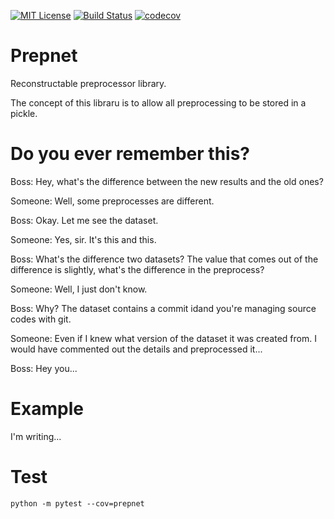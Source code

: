 [![MIT License](http://img.shields.io/badge/license-MIT-blue.svg?style=flat)](LICENSE)
[![Build Status](https://travis-ci.org/elda27/prepnet.svg?branch=master)](https://travis-ci.org/elda27/prepnet)
[![codecov](https://codecov.io/gh/elda27/prepnet/branch/master/graph/badge.svg)](https://codecov.io/gh/elda27/prepnet)

# Prepnet
Reconstructable preprocessor library.

The concept of this libraru is to allow all preprocessing to be stored in a pickle.

# Do you ever remember this?
Boss: Hey, what's the difference between the new results and the old ones?

Someone: Well, some preprocesses are different.

Boss: Okay. Let me see the dataset.

Someone: Yes, sir. It's this and this.

Boss: What's the difference two datasets? The value that comes out of the difference is slightly, what's the difference in the preprocess?

Someone: Well, I just don't know.

Boss: Why? The dataset contains a commit idand you're managing source codes with git.

Someone: Even if I knew what version of the dataset it was created from. I would have commented out the details and preprocessed it...

Boss: Hey you...

# Example
I'm writing...

# Test
```shell
python -m pytest --cov=prepnet
```